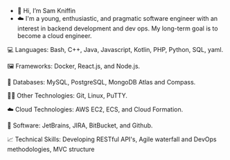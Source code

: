- 👋 Hi, I’m Sam Kniffin
- ☁️ I'm a young, enthusiastic, and pragmatic software engineer with an interest in backend development and dev ops. My long-term goal is to become a cloud engineer.

💻 Languages: Bash, C++, Java, Javascript, Kotlin, PHP, Python, SQL, yaml. 

🖼️ Frameworks: Docker, React.js, and Node.js.

💾 Databases: MySQL, PostgreSQL, MongoDB Atlas and Compass.

👨‍💻 Other Technologies: Git, Linux, PuTTY.

☁️ Cloud Technologies: AWS EC2, ECS, and Cloud Formation. 

📁 Software: JetBrains, JIRA, BitBucket, and Github. 

📈 Technical Skills: Developing RESTful API's, Agile waterfall and DevOps methodologies, MVC structure

<!---
kniffin11/kniffin11 is a ✨ special ✨ repository because its `README.md` (this file) appears on your GitHub profile.
You can click the Preview link to take a look at your changes.
--->
